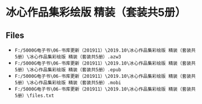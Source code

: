 # 冰心作品集彩绘版 精装（套装共5册）

## Files

- `F:/5000G电子书\06-书库更新（201911）\2019.10\冰心作品集彩绘版 精装（套装共5册）\冰心作品集彩绘版 精装（套装共5册）.azw3`
- `F:/5000G电子书\06-书库更新（201911）\2019.10\冰心作品集彩绘版 精装（套装共5册）\冰心作品集彩绘版 精装（套装共5册）.epub`
- `F:/5000G电子书\06-书库更新（201911）\2019.10\冰心作品集彩绘版 精装（套装共5册）\冰心作品集彩绘版 精装（套装共5册）.mobi`
- `F:/5000G电子书\06-书库更新（201911）\2019.10\冰心作品集彩绘版 精装（套装共5册）\files.txt`
